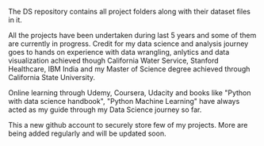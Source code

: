 The DS repository contains all project folders along with their dataset files in it.

All the projects have been undertaken during last 5 years and some of them are currently in progress. Credit for my data science and analysis journey goes to hands on experience with data wrangling, anlytics and data visualization achieved though California Water Service, Stanford Healthcare, IBM India and my Master of Science degree achieved through California State University.

Online learning through Udemy, Coursera, Udacity and books like "Python with data science handbook", "Python Machine Learning" have always acted as my guide through my Data Science journey so far. 

This a new github account to securely store few of my projects. More are being added regularly and will be updated soon.

